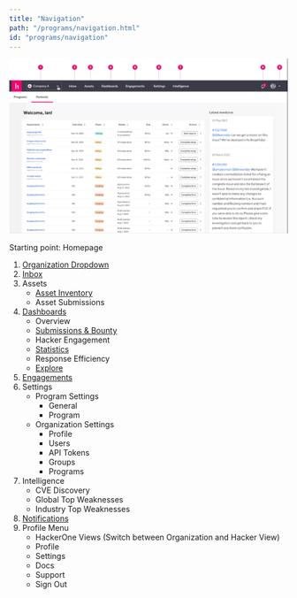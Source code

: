 ```yaml
---
title: "Navigation"
path: "/programs/navigation.html"
id: "programs/navigation"
---
```

![navigation overview for organizations](./images/navigation-overview-organization.png)

Starting point: Homepage

1. [Organization Dropdown](organization-dropdown.html)
2. [Inbox](inbox.html)
3. Assets
    * [Asset Inventory](assets-inventory.html)
    * Asset Submissions
4. [Dashboards](dashboards.html)
    * Overview
    * [Submissions & Bounty](submissions-bounty-dashboard.html)
    * Hacker Engagement
    * [Statistics](statistics-dashboard.html)
    * Response Efficiency
    * [Explore](explore.html)
5. [Engagements](engagements.html)
6. Settings
    * Program Settings
        * General
        * Program
    * Organization Settings
        * Profile
        * Users
        * API Tokens
        * Groups
        * Programs
7. Intelligence
    * CVE Discovery
    * Global Top Weaknesses
    * Industry Top Weaknesses
8. [Notifications](notifications.html)
9. Profile Menu
    * HackerOne Views (Switch between Organization and Hacker View)
    * Profile
    * Settings
    * Docs
    * Support
    * Sign Out
